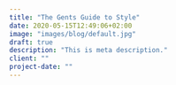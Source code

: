 ```yaml
---
title: "The Gents Guide to Style"
date: 2020-05-15T12:49:06+02:00
image: "images/blog/default.jpg"
draft: true
description: "This is meta description."
client: ""
project-date: ""
---
```

